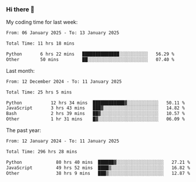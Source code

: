 ### Hi there 👋

My coding time for last week:

<!--START_SECTION:week-->

```txt
From: 06 January 2025 - To: 13 January 2025

Total Time: 11 hrs 18 mins

Python       6 hrs 22 mins   ██████████████░░░░░░░░░░░   56.29 %
Other        50 mins         ██░░░░░░░░░░░░░░░░░░░░░░░   07.40 %
```

<!--END_SECTION:week-->

Last month:

<!--START_SECTION:month-->

```txt
From: 12 December 2024 - To: 11 January 2025

Total Time: 25 hrs 5 mins

Python           12 hrs 34 mins  ████████████▓░░░░░░░░░░░░   50.11 %
JavaScript       3 hrs 43 mins   ███▓░░░░░░░░░░░░░░░░░░░░░   14.82 %
Bash             2 hrs 39 mins   ██▓░░░░░░░░░░░░░░░░░░░░░░   10.57 %
Other            1 hr 31 mins    █▓░░░░░░░░░░░░░░░░░░░░░░░   06.09 %
```

<!--END_SECTION:month-->

The past year:

<!--START_SECTION:year-->

```txt
From: 12 January 2024 - To: 11 January 2025

Total Time: 296 hrs 28 mins

Python             80 hrs 40 mins  ██████▓░░░░░░░░░░░░░░░░░░   27.21 %
JavaScript         49 hrs 52 mins  ████▒░░░░░░░░░░░░░░░░░░░░   16.82 %
Other              38 hrs 9 mins   ███▒░░░░░░░░░░░░░░░░░░░░░   12.87 %
```

<!--END_SECTION:year-->
